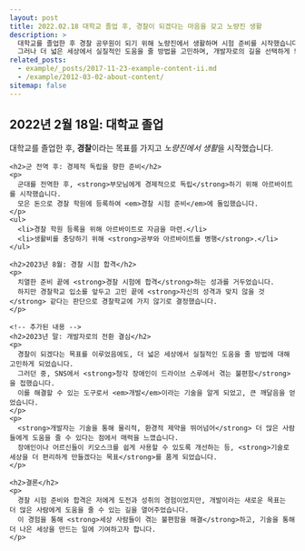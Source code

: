 ```yaml
---
layout: post
title: 2022.02.18 대학교 졸업 후, 경찰이 되겠다는 마음을 갖고 노량진 생활
description: >
  대학교를 졸업한 후 경찰 공무원이 되기 위해 노량진에서 생활하며 시험 준비를 시작했습니다.
  그러나 더 넓은 세상에서 실질적인 도움을 줄 방법을 고민하며, 개발자로의 길을 선택하게 되었습니다.
related_posts:
  - example/_posts/2017-11-23-example-content-ii.md
  - /example/2012-03-02-about-content/
sitemap: false
---
```


<body>
  <div class="timeline">
    <h2>2022년 2월 18일: 대학교 졸업</h2>
    <p>
      대학교를 졸업한 후, <strong>경찰</strong>이라는 목표를 가지고 <em>노량진에서 생활</em>을 시작했습니다.
    </p>

    <h2>군 전역 후: 경제적 독립을 향한 준비</h2>
    <p>
      군대를 전역한 후, <strong>부모님에게 경제적으로 독립</strong>하기 위해 아르바이트를 시작했습니다.  
      모은 돈으로 경찰 학원에 등록하여 <em>경찰 시험 준비</em>에 돌입했습니다.
    </p>
    <ul>
      <li>경찰 학원 등록을 위해 아르바이트로 자금을 마련.</li>
      <li>생활비를 충당하기 위해 <strong>공부와 아르바이트를 병행</strong>.</li>
    </ul>

    <h2>2023년 8월: 경찰 시험 합격</h2>
    <p>
      치열한 준비 끝에 <strong>경찰 시험에 합격</strong>하는 성과를 거두었습니다.  
      하지만 경찰학교 입소를 앞두고 고민 끝에 <strong>자신의 성격과 맞지 않을 것</strong> 같다는 판단으로 경찰학교에 가지 않기로 결정했습니다.
    </p>

    <!-- 추가된 내용 -->
    <h2>2023년 말: 개발자로의 전환 결심</h2>
    <p>
      경찰이 되겠다는 목표를 이루었음에도, 더 넓은 세상에서 실질적인 도움을 줄 방법에 대해 고민하게 되었습니다.  
      그러던 중, SNS에서 <strong>청각 장애인이 드라이브 스루에서 겪는 불편함</strong>을 접했습니다.  
      이를 해결할 수 있는 도구로서 <em>개발</em>이라는 기술을 알게 되었고, 큰 깨달음을 얻었습니다.
    </p>
    <p>
      <strong>개발자는 기술을 통해 물리적, 환경적 제약을 뛰어넘어</strong> 더 많은 사람들에게 도움을 줄 수 있다는 점에서 매력을 느꼈습니다.  
      장애인이나 어르신들이 키오스크를 쉽게 사용할 수 있도록 개선하는 등, <strong>기술로 세상을 더 편리하게 만들겠다는 목표</strong>를 품게 되었습니다.
    </p>

    <h2>결론</h2>
    <p>
      경찰 시험 준비와 합격은 저에게 도전과 성취의 경험이었지만, 개발이라는 새로운 목표는 더 많은 사람에게 도움을 줄 수 있는 길을 열어주었습니다.  
      이 경험을 통해 <strong>세상 사람들이 겪는 불편함을 해결</strong>하고, 기술을 통해 더 나은 세상을 만드는 일에 기여하고자 합니다.
    </p>
  </div>
</body>


[mm]: https://guides.github.com/features/mastering-markdown/
[ksyn]: https://kramdown.gettalong.org/syntax.html
[ksyntab]:https://kramdown.gettalong.org/syntax.html#tables
[ksynmath]: https://kramdown.gettalong.org/syntax.html#math-blocks
[katex]: https://khan.github.io/KaTeX/
[rtable]: https://dbushell.com/2016/03/04/css-only-responsive-tables/
